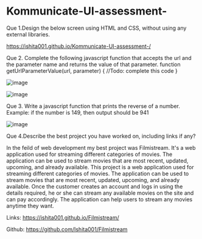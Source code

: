 # Kommunicate-UI-assessment-
Que 1.Design the below screen using HTML and CSS, without using any external libraries.

https://ishita001.github.io/Kommunicate-UI-assessment-/



Que 2. Complete the following javascript function that accepts the url and the parameter
name and returns the value of that parameter.
        function getUrlParameterValue(url, parameter) {
            //Todo: complete this code
        }
        
        
![image](https://user-images.githubusercontent.com/54895157/181740658-4aff9614-f16d-4c81-b6e3-da2c87cd60d9.png)

![image](https://user-images.githubusercontent.com/54895157/181740746-d696ccda-fe58-4cc7-bb90-61fabe44ad0c.png)





Que 3. Write a javascript function that prints the reverse of a number. Example: if the
number is 149, then output should be 941

![image](https://user-images.githubusercontent.com/54895157/181718323-0f4e319c-bdae-442d-a170-ba92855fe68b.png)





Que 4.Describe the best project you have worked on, including links if any?

In the feild of web development my best project was Filmistream. It's a web application used for streaming different categories of movies. The application can be used to stream movies that are most recent, updated, upcoming, and already available. This project is a web application used for streaming different categories of movies. The application can be used to stream movies that are most recent, updated, upcoming, and already available. Once the customer creates an account and logs in using the details required, he or she can stream any available movies on the site and can pay accordingly. The application can help users to stream any movies anytime they want.

Links: https://ishita001.github.io/Filmistream/

Github: https://github.com/Ishita001/Filmistream
